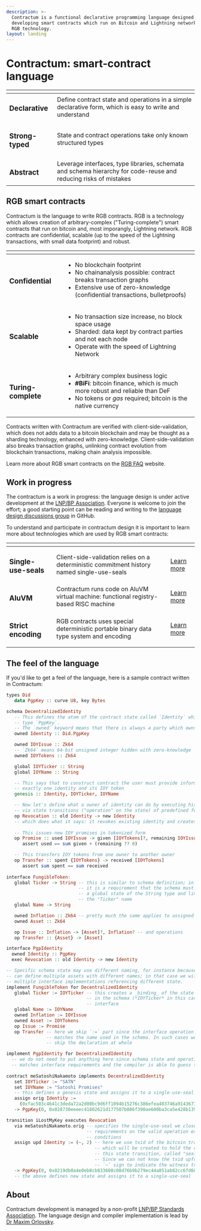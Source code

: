 ```yaml
---
description: >-
  Contractum is a functional declarative programming language designed for
  developing smart contracts which run on Bitcoin and Lightning network using
  RGB technology.
layout: landing
---
```


# Contractum: smart-contract language

<table data-view="cards"><thead><tr><th></th><th></th></tr></thead><tbody><tr><td><h3>Declarative</h3></td><td>Define contract state and operations in a simple declarative form, which is easy to write and understand</td></tr><tr><td><h3>Strong-typed</h3></td><td>State and contract operations take only known structured types</td></tr><tr><td><h3>Abstract</h3></td><td>Leverage interfaces, type libraries, schemata and schema hierarchy for code-reuse and reducing risks of mistakes</td></tr></tbody></table>

## RGB smart contracts

Contractum is the language to write RGB contracts. RGB is a technology which allows creation of arbitrary-complex ("Turing-complete") smart contracts that run on bitcoin and, most imporangly, Lightning network. RGB contracts are confidential, scalable (up to the speed of the Lightning transactions, with small data footprint) and robust.

<table data-view="cards"><thead><tr><th></th><th></th></tr></thead><tbody><tr><td><h3>Confidential</h3></td><td><ul><li>No blockchain footprint</li><li>No chainanalysis possible: contract breaks transaction graphs</li><li>Extensive use of zero-knowledge (confidential transactions, bulletproofs)</li></ul></td></tr><tr><td><h3>Scalable</h3></td><td><ul><li>No transaction size increase, no block space usage</li><li>Sharded: data kept by contract parties and not each node</li><li>Operate with the speed of Lightning Network</li></ul></td></tr><tr><td><h3>Turing-complete</h3></td><td><ul><li>Arbitrary complex business logic</li><li><strong>#BiFi</strong>: bitcoin finance, which is much more robust and reliable than DeF</li><li>No tokens or <em>gas</em> required; bitcoin is the native currency</li></ul></td></tr></tbody></table>

Contracts written with Contractum are verified with client-side-validation, which does not adds data to a bitcoin blockchain and may be thought as a sharding technology, enhanced with zero-knowledge. Client-side-validation also breaks transaction graphs, unlinking contract evolution from blockchain transactions, making chain analysis impossible.

Learn more about RGB smart contracts on the [RGB FAQ](https://app.gitbook.com/o/-MO35HartFKtUgrkgzLy/s/-MO36nlUvK8SxfXw1MFs/) website.

## Work in progress

The contractum is a work in progress: the language design is under active development at the [LNP/BP Association](https://lnp-bp.org). Everyone is welcome to join the effort; a good starting point can be reading and writing to the [language design discussions group](https://github.com/RGB-WG/contractum-lang/discussions/categories/languague-design) in GitHub.

To understand and participate in contractum design it is important to learn more about technologies which are used by RGB smart contracts:

<table data-view="cards"><thead><tr><th></th><th></th><th></th></tr></thead><tbody><tr><td><h3>Single-use-seals</h3></td><td>Client-side-validation relies on a deterministic commitment history named single-use-seals</td><td><a href="https://app.gitbook.com/s/-MO36nlUvK8SxfXw1MFs/rgb-paradigms/single-use-seals">Learn more</a></td></tr><tr><td><h3>AluVM</h3></td><td>Contractum runs code on AluVM virtual machine: functional registry-based RISC machine</td><td><a href="https://app.gitbook.com/o/-MO35HartFKtUgrkgzLy/s/-MdUUOAyT-Nw8wDf9HPZ/">Learn more</a></td></tr><tr><td><h3>Strict encoding</h3></td><td>RGB contracts uses special deterministic portable binary data type system and encoding</td><td><a href="https://app.gitbook.com/o/-MO35HartFKtUgrkgzLy/s/-McPRmdXp1jTEY27B57G/">Learn more</a></td></tr></tbody></table>

## The feel of the language

If you'd like to get a feel of the language, here is a sample contract written in Contractum:

```haskell
types Did
   data PgpKey :: curve U8, key Bytes

schema DecentralizedIdentity
   -- This defines the atom of the contract state called `Identity` which has data 
   -- type `PgpKey`.
   -- The `owned` keyword means that there is always a party which owns the identity
   owned Identity :: Did.PgpKey

   owned IOYIssue :: Zk64
   -- `Zk64` means 64-bit unsigned integer hidden with zero-knowledge
   owned IOYTokens :: Zk64

   global IOYTicker :: String
   global IOYName :: String

   -- This says that to construct contract the user must provide information about 
   -- exactly one identity and its IOY token
   genesis :: Identity, IOYTicker, IOYName

   -- Now let's define what a owner of identity can do by executing his/her rights 
   -- via state transitions ("operation" on the state) of predefined forms, like
   op Revocation :: old Identity -> new Identity
   -- which does what it says: it revokes existing identity and creates a new one.
   
   -- This issues new IOY promises in tokenized form
   op Promise :: used IOYIssue -> given [IOYTokens]?, remaining IOYIssue?
      assert used == sum given + (remaining ?? 0)

   -- This transfers IOY tokens from one owner to another owner
   op Transfer :: spent {IOYTokens} -> received [IOYTokens]
      assert sum spent == sum received
   
interface FungibleToken:
   global Ticker -> String -- this is similar to schema definition; in fact
                           -- it is a requirement that the schema must provide
                           -- a global state of the String type and link it to
                           -- the "Ticker" name
   global Name -> String

   owned Inflation :: Zk64 -- pretty much the same applies to assigned state
   owned Asset :: Zk64

   op Issue :: Inflation -> [Asset]?, Inflation? -- and operations
   op Transfer :: {Asset} -> [Asset]

interface PgpIdentity
  owned Identity :: PgpKey
  exec Revocation :: old Identity -> new Identity

-- Specific schema state may use different naming, for instance because a schema
-- can define multiple assets with different names; in that case we will have
-- multiple interface implementations referencing different state.
implement FungibleToken for DecentralizedIdentity
   global Ticker := IOYTicker -- this creates a _binding_ of the state defined
                              -- in the schema (*IOYTicker* in this case) to the
                              -- interface 
   global Name := IOYName
   owned Inflation := IOYIssue
   owned Asset := IOYTokens
   op Issue := Promise
   op Transfer -- here we skip `:=` part since the interface operation name
               -- matches the name used in the schema. In such cases we can also
               -- skip the declaration at whole

implement PgpIdentity for DecentralizedIdentity
  -- we do not need to put anything here since schema state and operation names
  -- matches interface requirements and the compiler is able to guess the bindings
  
contract meSatoshiNakamoto implements DecentralizedIdentity
   set IOYTicker := "SATN"
   set IOYName := "Satoshi Promises"
   -- this defines a genesis state and assigns it to a single-use-seal
   assign orig Identity := 
     (0xfac503c4641c3deda72a2d00bc9d6ff1094b15276c386efea403746a91436772, 1) 
   -> PgpKey(0, 0x028730eeeec41802621d177507b086f390ae600ba3ca5e428b13913af4c2cd25b3)

transition iLostMyKey executes Revocation
   via meSatoshiNakamoto.orig -- specifies the single-use-seal we close to match
                              -- requirements on the valid operation execution
                              -- conditions
   assign upd Identity := (~, 2) -- here we use txid of the bitcoin transaction
                                 -- which will be created to hold the commitment to
                                 -- this state transition, called "seal witness".
                                 -- Since we can not know the txid upfront we use 
                                 -- `~` sign to indicate the witness transaction id
   -> PgpKey(0, 0x0219db0a4e0eb8cb833608c08d76b9b279ec44a851ab82cc6fd68a9b32624bfa8b)
   -- the above defines new state and assigns it to a single-use-seal
```

## About

Contractum development is managed by a non-profit [LNP/BP Standards Association](https://lnp-bp.org). The language design and compiler implementation is lead by [Dr Maxim Orlovsky](https://github.com/dr-orlovsky).
